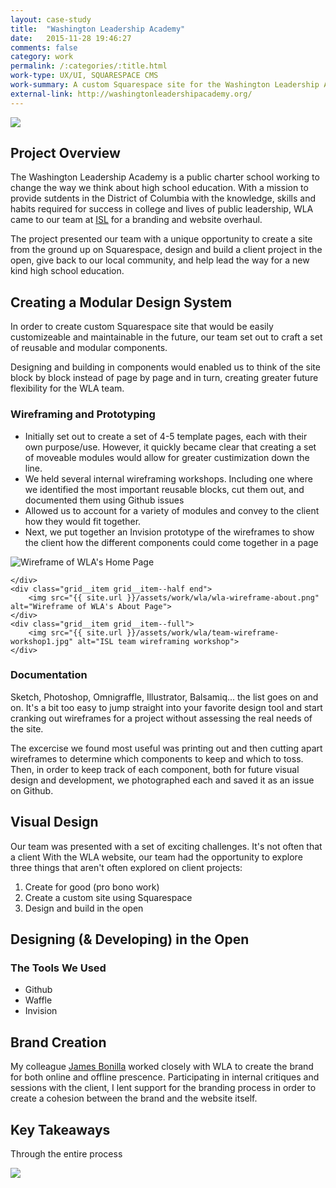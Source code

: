 ```yaml
---
layout: case-study
title:  "Washington Leadership Academy"
date:   2015-11-28 19:46:27
comments: false
category: work
permalink: /:categories/:title.html
work-type: UX/UI, SQUARESPACE CMS
work-summary: A custom Squarespace site for the Washington Leadership Academy, a public charter high school that's revolutionizing American education.
external-link: http://washingtonleadershipacademy.org/
---
```


<div class="grid grid--featured-image grid--no-bg">
	<div class="grid__item grid__item--full ">
	    <img class="item-img--full" src="{{ site.url }}/assets/work/wla/featured-image-wla.jpg">
	</div> 
</div>

Project Overview
-----------------
The Washington Leadership Academy is a public charter school working to change the way we think about high school education. With a mission to provide sutdents in the District of Columbia with the knowledge, skills and habits required for success in college and lives of public leadership, WLA came to our team at <a href="http://www.isl.co/" target="_blank" class="link--text-in-p">ISL</a> for a branding and website overhaul.

The project presented our team with a unique opportunity to create a site from the ground up on Squarespace, design and build a client project in the open, give back to our local community, and help lead the way for a new kind high school education.


Creating a Modular Design System
--------------------------------

In order to create custom Squarespace site that would be easily customizeable and maintainable in the future, our team set out to craft a set of reusable and modular components. 

Designing and building in components would enabled us to think of the site block by block instead of page by page and in turn, creating greater future flexibility for the WLA team.


### Wireframing and Prototyping
- Initially set out to create a set of 4-5 template pages, each with their own purpose/use. However, it quickly became clear that creating a set of moveable modules would allow for greater custimization down the line.
- We held several internal wireframing workshops. Including one where we identified the most important reusable blocks, cut them out, and documented them using Github issues
- Allowed us to account for a variety of modules and convey to the client how they would fit together. 
- Next, we put together an Invision prototype of the wireframes to show the client how the different components could come together in a page

<div class="grid">
	<div class="grid__item grid__item--half">
	    <img src="{{ site.url }}/assets/work/wla/wla-wireframe-homepage.png" alt="Wireframe of WLA's Home Page">
	    
	</div> 
	<div class="grid__item grid__item--half end">
	    <img src="{{ site.url }}/assets/work/wla/wla-wireframe-about.png" alt="Wireframe of WLA's About Page">
	</div> 
	<div class="grid__item grid__item--full">
	    <img src="{{ site.url }}/assets/work/wla/team-wireframe-workshop1.jpg" alt="ISL team wireframing workshop">
	</div> 
</div>

### Documentation
Sketch, Photoshop, Omnigraffle, Illustrator, Balsamiq... the list goes on and on. It's a bit too easy to jump straight into your favorite design tool and start cranking out wireframes for a project without assessing the real needs of the site.

The excercise we found most useful was printing out and then cutting apart wireframes to determine which components to keep and which to toss. Then, in order to keep track of each component, both for future visual design and development, we photographed each and saved it as an issue on Github.





Visual Design
----------------------
Our team was presented with a set of exciting challenges. It's not often that a client With the WLA website, our team had the opportunity to explore three things that aren't often explored on client projects:

1. Create for good (pro bono work)
2. Create a custom site using Squarespace
3. Design and build in the open


Designing (& Developing) in the Open
-----------------------

### The Tools We Used

- Github
- Waffle
- Invision


Brand Creation
-------------
My colleague <a href="http://www.dribbble.com/thepaleshadow/" target="_blank" class="link--text-in-p">James Bonilla</a> worked closely with WLA to create the brand for both online and offline prescence. Participating in internal critiques and sessions with the client, I lent support for the branding process in order to create a cohesion between the brand and the website itself.



Key Takeaways
-------------------------------------
Through the entire process



<div class="grid grid--featured-image">
	<div class="grid__item grid__item--full">
	    <img  src="{{ site.url }}/assets/work/freemybeer/freemybeer-one-page-comp.jpg">
	</div> 
</div>
 





